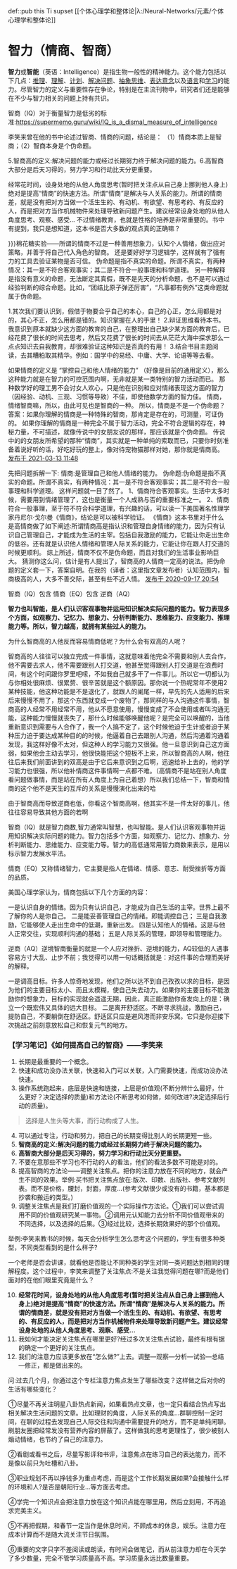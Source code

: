 def::pub this Ti supset [[个体心理学和整体论|λ:/Neural-Networks/元素/个体心理学和整体论]]


# 智力（情商、智商）

**智力**或**智能**（英语：Intelligence）是指生物一般性的精神能力。这个能力包括以下几点：[推理](https://zh.wikipedia.org/wiki/%E6%8E%A8%E7%90%86 "推理")、[理解](https://zh.wikipedia.org/wiki/%E7%90%86%E8%A7%A3 "理解")、[计划](https://zh.wikipedia.org/wiki/%E8%AE%A1%E5%88%92 "计划")、[解决问题](https://zh.wikipedia.org/wiki/%E8%A7%A3%E5%86%B3%E9%97%AE%E9%A2%98 "解决问题")、[抽象思维](https://zh.wikipedia.org/w/index.php?title=%E6%8A%BD%E8%B1%A1%E6%80%9D%E7%BB%B4&action=edit&redlink=1 "抽象思维（页面不存在）")、[表达意念](https://zh.wikipedia.org/w/index.php?title=%E8%A1%A8%E8%BE%BE%E6%84%8F%E5%BF%B5&action=edit&redlink=1 "表达意念（页面不存在）")以及[语言](https://zh.wikipedia.org/wiki/%E8%AF%AD%E8%A8%80 "语言")和[学习](https://zh.wikipedia.org/wiki/%E5%AD%A6%E4%B9%A0 "学习")的能力。尽管智力的定义与重要性存在争论，特别是在主流刊物中，研究者们还是能够在不少与智力相关的问题上持有共识。

智商（IQ）对于衡量智力是低劣的标准:https://supermemo.guru/wiki/IQ_is_a_dismal_measure_of_intelligence 

李笑来曾在他的书中论述过智商、情商的问题，结论是： 
（1）情商本质上是智商；（2）智商本身是个伪命题。

5.智商高的定义:解决问题的能力或经过长期努力终于解决问题的能力。6.高智商大部分是后天习得的，努力学习和行动比天分更重要。 

经常花时间，设身处地的从他人角度思考(暂时把关注点从自己身上挪到他人身上)绝对是提高“情商”的快速方法。所谓“情商”是解决与人关系的能力。所谓的情商差，就是没有把对方当做一个活生生的、有动机、有欲望、有思考的、有反应的人，而是把对方当作机械物件来处理导致新问题产生。建议经常设身处地的从他人角度思考、观察、感受… 
不过情绪教育，也就是性格的培养是非常重要的。书中有提到，我只是想知道，这本书是否大多数的观点真的正确嘛？

}}}棉花糖实验——所谓的情商不过是一种善用想象力，认知个人情绪，做出应对策略，并善于将自己代入角色的智商。
还是要好好学习逻辑学，这样就有了强有力的工具去验证某物是否可信。
伪命题是指不真实的命题。所谓不真实，有两种情况：其一是不符合客观事实；其二是不符合一般事理和科学道理。 另一种解释是指没有意义的命题，无法断定其真假，既不是先天的分析命题，也不是可以通过经验判断的综合命题。比如，“团结比原子弹还厉害”，“凡事都有例外”这类命题就属于伪命题。 

1.其次我们要认识到，假借于物要合乎自己的本心，自己的心正，怎么用都是对的，其心不正，怎么用都是错的。知识掌握在人的手里！ 
2.辩证思维看待本书。我意识到原本就缺少这方面的教育的自己，在整理出自己缺少某方面的教育后，已经花费了很长的时间去思考，然后又花费了很长的时间去从茫茫大海中探求那么一点点知识去自我教育，却很难验证这种知识是否真的有用！ 
3.结合书目主题阅读，去其糟粕取其精华。例如：国学中的易经、中庸、大学、论语等等去看。 



如果情商的定义是 “掌控自己和他人情绪的能力” （好像是目前的通用定义），那么这种能力就是在智力的可控范围内啊，无非就是某一类特别的智力活动而已。
那种数学好的理工男不会讨女人欢心，只是他在识别和应对情绪表现这方面的智力（因经验、动机、三观、习惯等导致）不佳，即使他数学方面的智力佳。
情商，情绪智商嘛，所以，由此可见也是智商的一种。
所以，情商是不是一个伪命题？
答案：如果你理解的情商是一种特殊的智商，那肯定是存在的，可测量，可证伪的。
如果你理解的情商是一种完全不属于智力活动，完全不符合逻辑的存在，神秘力量，不可描述，就像传说中的女朋友说的那样，那应该就是个伪命题。
传说中的的女朋友所希望的那种“情商”，其实就是一种单纯的索取而已，只要你时刻准备着说好听的话，好吃好玩的整上，像对待宠物猫那样对她，那你就是情商高。
[发布于 2021-03-13 11:48](https://www.zhihu.com/question/421578187/answer/1777460124) 

先把问题拆解一下:
情商:是管理自己和他人情绪的能力。
伪命题:伪命题是指不真实的命题。所谓不真实，有两种情况：其一是不符合客观事实；其二是不符合一般事理和科学道理。
这样问题就一目了然了。
1、情商符合客观事实。生活中太多时候，需要用到情绪管理了，这也是衡量一个人成熟与否的重要标准之一。
2、情商符合一般事理，至于符不符合科学道理，有兴趣的话，可以读一下美国著名性理学家丹尼尔·戈尔曼《情商》，结论是可以被科学验证。
《情商》这本书里对于什么是高情商做了如下阐述:所谓情商高是指认识和管理自身情绪的能力，因为只有认识自己管理自己，才能成为生活的主宰。包括自我激励的能力，它能让你走出生命的低谷。还有就是认识他人情绪和管理人际关系的能力，它能让你在跟人打交道的时候更顺利。
综上所述，情商不仅不是伪命题，而且对我们的生活事业影响巨大。
猜测你这么问，估计是有人提出了，智商高的人情商一定高的说法。把伪命题的定义套一下，答案自明。在我的（译者：这里指文章发布者）认知范围内，智商极高的人，大多不善交际，甚至有些不近人情。
[发布于 2020-09-17 20:54](https://www.zhihu.com/question/421578187/answer/1478722514)





智商（IQ）包含 情商（EQ）包含 逆商（AQ）

**智力也叫智能，是人们认识客观事物并运用知识解决实际问题的能力。智力表现多个方面，如观察力、记忆力、想象力、分析判断能力、思维能力、应变能力、推理能力等。所以，智力越高，就拥有某些过人的能力。**

为什么智商高的人他反而容易情商低呢？为什么会有双高的人呢？

智商高的人往往可以独立完成一件事情，这就意味着他完全不需要和别人去合作，他不需要去求人，他不需要跟别人打交道，他甚至觉得跟别人打交道是在浪费时间，有这个时间跟你罗里吧嗦，不如我自己就多干了一件事儿。所以它一切都认为与你相处很麻烦、很累赘、很辛苦就是这个额原因。那你说一个热呢常年不使用2某种技能，他这种功能是不是退化了，就跟人的阑尾一样，早先的先人适用的后来后来慢慢不用了，那这个东西就变成一个废物了，那同样的与人沟通这件事情，智商高的人经常不用经常不用，他从不愿意使用，慢慢变成了不会使用或者叫沟通无能，这种能力慢慢就丧失了，那什么时候能够唤醒他呢？是完全可以唤醒的，当他重新意识到需要与人合作了，我一个人搞不定了，这个时候他迫于生计或者迫于某种压力迫于要达成某种目的的时候，他逼着自己去跟别人沟通，然后沟通着沟通着发现，我这样好像不太对，但这种人的学习能力又很强。他一旦意识到自己这方面弱，如果他会主动去学习，他很快能把这个短板不上来，所以智商高的人啊，他往往后来我们前面讲到的双高是由于它后来意识到之后啊，迅速给补上去的，他的学习能力也很强，所以他补情商这件事情啊一点都不难。（高情商不是站在别人角度看问题做事情，而是站在所有人角度上为自己着想）所以我们总结一下，智商和情商的这个他不是天生的互斥的关系是慢慢演化出来的哈

由于智商高而导致逆商也低，你看这个智商高啊，他其实不是一件太好的事儿，他往往容易导致其他方面的若啊

智商（IQ）就是智力商数,智力通常叫智慧，也叫智能。是人们认识客观事物并运用知识解决实际问题的能力。智力包括多个方面，如观察力、记忆力、想象力、分析判断能力、思维能力、应变能力等。智力的高低通常用智力商数来表示，是用以标示智力发展水平法。

情商（EQ）又称情绪智力，它主要是指人在情绪、情感、意志、耐受挫折等方面的品质。

美国心理学家认为，情商包括以下几个方面的内容：

一是认识自身的情绪。因为只有认识自己，才能成为自己生活的主宰。世界上最不了解你的人是你自己。
二是能妥善管理自己的情绪。即能调控自己；
三是自我激励，它能够使人走出生命中的低潮，重新出发。
四是认知他人的情绪。这是与他人正常交往，实现顺利沟通的基础；
五是人际关系的管理，即领导和管理能力。


逆商（AQ）逆境智商衡量的就是一个人应对挫折、逆境的能力，AQ较低的人遇事容易方寸大乱、止步不前；我觉得可以用一句话概括就是：对这件事的合理而美好的解释。

一是调高目标。许多人惊奇地发现，他们之所以达不到自己孜孜以求的目标，是因为他们的主要目标太小、而且太模糊，使自己失去动力。如果你的主要目标不能激励你的想象力，目标的实现就会遥遥无期，因此，真正能激励你奋发向上的是：确立一个既宏伟又具体的远大目标。
 二是离开舒适区。不断寻求挑战，激励自己，提防自己，不要躺倒在舒适区。舒适区只应是避风港而非安乐窝。它只是你迎接下次挑战之前刻意放松自己和恢复元气的地方。

### 【学习笔记】《如何提高自己的智商》——李笑来

1. 长期是最重要的一个概念。
2. 快速和成功没办法关联，快速和入门可以关联，入门需要快速，而成功没办法快速。
3. 操作系统跑起来，底层是快速和链接，上层是价值观(不断分辨什么最好，什么更好？决定选择的质量)和方法论(不断思考如何做，如何改进?决定选择后行动的质量)。

> 选择是人生头等大事，而行动构成了人生。

4. 可以通过专注，行动和努力，把自己的长期变得比别人的长期更短一些。
5. **智商高的定义:解决问题的能力或经过长期努力终于解决问题的能力。**
6. **高智商大部分是后天习得的，努力学习和行动比天分更重要。**
7. 不要在意那些不学习也不行动的人的看法，他们的看法多数不可能是对的。
8. 提高智商的方法论——调整关注焦点。把你的注意力放在不同的地方，就会产生不同的效果。举例:买书把关注焦点放在:版次、印数、出版社、参考文献列表。而不是价格，腰封，封面，厚度…(参考文献很少或没有的书籍，基本都是抄袭和搬运的类型。)
9. 调整关注焦点是我们打磨价值观的一个实际操作方法论。①我们可以尝试调用不同的价值观研究某一事物。②调用元认知能力去分析不同价值观带来的不同选择，以及选择的后果。③经过比较，选择长期效果好的那个价值观。

举例:李笑来教书的时候，每天会分析学生怎么思考这个问题的，学生有很多种类型，不同类型看到的是什么样子?

一个老师是否会讲课，就看他是否能让不同种类的学生对同一类问题达到相同的理解程度。这个过程中，李笑来调整了关注焦点:不是关注我觉得问题在哪?而是他们面对的在他们眼里究竟是什么？

10. **经常花时间，设身处地的从他人角度思考(暂时把关注点从自己身上挪到他人身上)绝对是提高“情商”的快速方法。所谓“情商”是解决与人关系的能力。所谓的情商差，就是没有把对方当做一个活生生的、有动机、有欲望、有思考的、有反应的人，而是把对方当作机械物件来处理导致新问题产生。建议经常设身处地的从他人角度思考、观察、感受…**
11. 我如何才能决定关注焦点在哪里更好?经过多次关注焦点试验，最终有根有据的确定一个更好的关注焦点。
12. 我们的注意力应该更多放在“怎么做?”上去。调整—观察—分析—试验—总结—修正，都是做出来的。

问:过去几个月，你通过这个专栏注意力焦点发生了哪些改变？这样做之后对你的生活有哪些变化？

①尽量不再关注明星八卦热点新闻，如果看热点文章，也一定只看结合热点写出相关解决生活问题的文章。比如理财的角度，人际关系的角度…群聊控制一定时间，在聊的过程去发现自己人际交往和沟通中需要提升的地方，而不是单纯闲聊。刷朋友圈把经常发没有营养内容的屏蔽了。这样做我的思考更理性了，很少被别人煽动情绪，也节约了自己的注意力。

②看剧或看书之后，尽量写影评和书评，注意焦点在练习自己的表达能力，而不是像以前只为吐槽和八卦。

③职业规划不再以挣钱多为重点考虑，而是这个工作长期发展如果?会接触什么样的环境和人?是否是朝阳行业…等方面去考虑。

④学完一个知识点会把注意力放在这个知识点能在哪里用，然后立刻用，不再追求完美主义。

⑤不再把假期，和春节一定当作是休息时间，不顾成本的休息，娱乐。注意力在成本计算而不是随大流关注节日氛围。

⑥重要的文字只字不差阅读或朗读，有时间会做笔记，而从前注意力却在今天学了多少数量，完全不管学习质量高不高。学习质量永远比数量重要。
